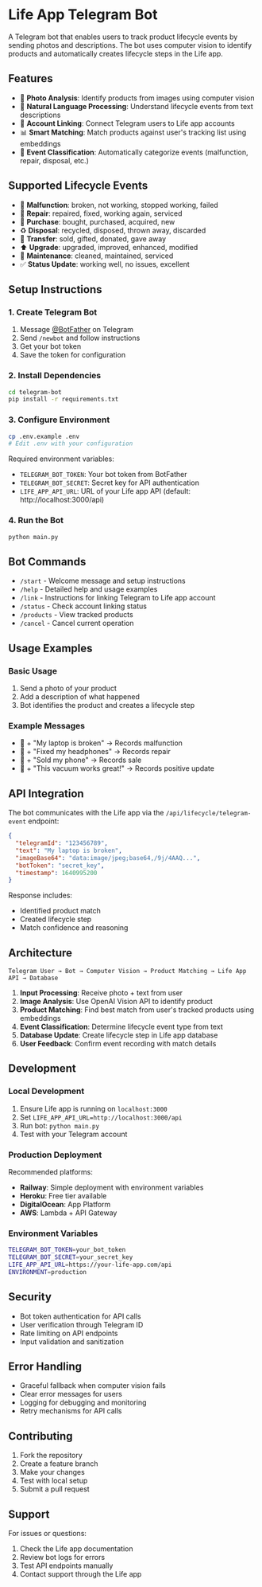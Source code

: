 # Life App Telegram Bot

A Telegram bot that enables users to track product lifecycle events by sending photos and descriptions. The bot uses computer vision to identify products and automatically creates lifecycle steps in the Life app.

## Features

- 📸 **Photo Analysis**: Identify products from images using computer vision
- 🤖 **Natural Language Processing**: Understand lifecycle events from text descriptions
- 🔗 **Account Linking**: Connect Telegram users to Life app accounts
- 📊 **Smart Matching**: Match products against user's tracking list using embeddings
- 🎯 **Event Classification**: Automatically categorize events (malfunction, repair, disposal, etc.)

## Supported Lifecycle Events

- 🔴 **Malfunction**: broken, not working, stopped working, failed
- 🔧 **Repair**: repaired, fixed, working again, serviced
- 🛒 **Purchase**: bought, purchased, acquired, new
- ♻️ **Disposal**: recycled, disposed, thrown away, discarded
- 🎁 **Transfer**: sold, gifted, donated, gave away
- ⬆️ **Upgrade**: upgraded, improved, enhanced, modified
- 🧽 **Maintenance**: cleaned, maintained, serviced
- ✅ **Status Update**: working well, no issues, excellent

## Setup Instructions

### 1. Create Telegram Bot

1. Message [@BotFather](https://t.me/botfather) on Telegram
2. Send `/newbot` and follow instructions
3. Get your bot token
4. Save the token for configuration

### 2. Install Dependencies

```bash
cd telegram-bot
pip install -r requirements.txt
```

### 3. Configure Environment

```bash
cp .env.example .env
# Edit .env with your configuration
```

Required environment variables:
- `TELEGRAM_BOT_TOKEN`: Your bot token from BotFather
- `TELEGRAM_BOT_SECRET`: Secret key for API authentication
- `LIFE_APP_API_URL`: URL of your Life app API (default: http://localhost:3000/api)

### 4. Run the Bot

```bash
python main.py
```

## Bot Commands

- `/start` - Welcome message and setup instructions
- `/help` - Detailed help and usage examples
- `/link` - Instructions for linking Telegram to Life app account
- `/status` - Check account linking status
- `/products` - View tracked products
- `/cancel` - Cancel current operation

## Usage Examples

### Basic Usage
1. Send a photo of your product
2. Add a description of what happened
3. Bot identifies the product and creates a lifecycle step

### Example Messages
- 📸 + "My laptop is broken" → Records malfunction
- 📸 + "Fixed my headphones" → Records repair  
- 📸 + "Sold my phone" → Records sale
- 📸 + "This vacuum works great!" → Records positive update

## API Integration

The bot communicates with the Life app via the `/api/lifecycle/telegram-event` endpoint:

```json
{
  "telegramId": "123456789",
  "text": "My laptop is broken",
  "imageBase64": "data:image/jpeg;base64,/9j/4AAQ...",
  "botToken": "secret_key",
  "timestamp": 1640995200
}
```

Response includes:
- Identified product match
- Created lifecycle step
- Match confidence and reasoning

## Architecture

```
Telegram User → Bot → Computer Vision → Product Matching → Life App API → Database
```

1. **Input Processing**: Receive photo + text from user
2. **Image Analysis**: Use OpenAI Vision API to identify product
3. **Product Matching**: Find best match from user's tracked products using embeddings
4. **Event Classification**: Determine lifecycle event type from text
5. **Database Update**: Create lifecycle step in Life app database
6. **User Feedback**: Confirm event recording with match details

## Development

### Local Development

1. Ensure Life app is running on `localhost:3000`
2. Set `LIFE_APP_API_URL=http://localhost:3000/api`
3. Run bot: `python main.py`
4. Test with your Telegram account

### Production Deployment

Recommended platforms:
- **Railway**: Simple deployment with environment variables
- **Heroku**: Free tier available
- **DigitalOcean**: App Platform
- **AWS**: Lambda + API Gateway

### Environment Variables

```bash
TELEGRAM_BOT_TOKEN=your_bot_token
TELEGRAM_BOT_SECRET=your_secret_key
LIFE_APP_API_URL=https://your-life-app.com/api
ENVIRONMENT=production
```

## Security

- Bot token authentication for API calls
- User verification through Telegram ID
- Rate limiting on API endpoints
- Input validation and sanitization

## Error Handling

- Graceful fallback when computer vision fails
- Clear error messages for users
- Logging for debugging and monitoring
- Retry mechanisms for API calls

## Contributing

1. Fork the repository
2. Create a feature branch
3. Make your changes
4. Test with local setup
5. Submit a pull request

## Support

For issues or questions:
1. Check the Life app documentation
2. Review bot logs for errors
3. Test API endpoints manually
4. Contact support through the Life app